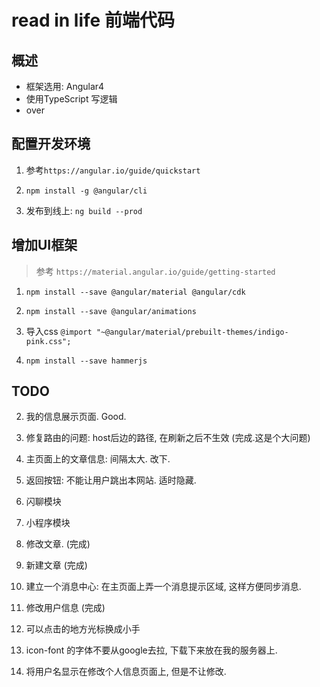 # read in life 前端代码

## 概述

+ 框架选用: Angular4
+ 使用TypeScript 写逻辑
+ over

## 配置开发环境

1. 参考`https://angular.io/guide/quickstart`

2. `npm install -g @angular/cli`

3. 发布到线上: `ng build --prod`

## 增加UI框架

> 参考 `https://material.angular.io/guide/getting-started`

1. `npm install --save @angular/material @angular/cdk`

2. `npm install --save @angular/animations`

3. 导入css `@import "~@angular/material/prebuilt-themes/indigo-pink.css";`

4. `npm install --save hammerjs`

## TODO

2. 我的信息展示页面. Good.

4. 修复路由的问题: host后边的路径, 在刷新之后不生效 (完成.这是个大问题)

5. 主页面上的文章信息: 间隔太大. 改下.

6. 返回按钮: 不能让用户跳出本网站. 适时隐藏.

7. 闪聊模块

8. 小程序模块

9. 修改文章. (完成)

10. 新建文章 (完成)

11. 建立一个消息中心: 在主页面上弄一个消息提示区域, 
这样方便同步消息.

12. 修改用户信息 (完成)

13. 可以点击的地方光标换成小手

14. icon-font 的字体不要从google去拉, 下载下来放在我的服务器上.

15. 将用户名显示在修改个人信息页面上, 但是不让修改.